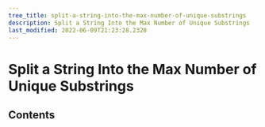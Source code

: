 ```yaml
---
tree_title: split-a-string-into-the-max-number-of-unique-substrings
description: Split a String Into the Max Number of Unique Substrings
last_modified: 2022-06-09T21:23:28.2328
---
```


# Split a String Into the Max Number of Unique Substrings

## Contents
